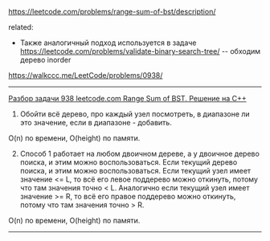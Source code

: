 https://leetcode.com/problems/range-sum-of-bst/description/

related:  
- Также аналогичный подход используется в задаче https://leetcode.com/problems/validate-binary-search-tree/ -- обходим дерево inorder

https://walkccc.me/LeetCode/problems/0938/

___________

[Разбор задачи 938 leetcode.com Range Sum of BST. Решение на C++](https://www.youtube.com/watch?v=MLza2syA_lE)

1. Обойти всё дерево, про каждый узел посмотреть, в диапазоне ли это значение, если в диапазоне - добавить.

O(n) по времени, O(height) по памяти.

2. Способ 1 работает на любом двоичном дереве, а у двоичное дерево поиска, и этим можно воспользоваться. 
Если текущий дерево поиска, и этим можно воспользоваться. 
Если текущий узел имеет значение <= L, то всё его левое поддерево можно откинуть, потому что там значения точно < L. 
Аналогично если текущий узел имеет значение >= R, то всё его правое поддерево можно откинуть, потому что там значения точно > R.

O(n) по времени, O(height) по памяти.

___________

